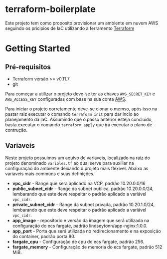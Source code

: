 # terraform-boilerplate
Este projeto tem como proposito provisionar um ambiente em nuvem AWS seguindo os pricipios de IaC utilizando a ferramento [Terraform](https://www.terraform.io/)

# Getting Started

## Pré-requisitos

- Terraform versão >= v0.11.7
- git

Para começar a utilizar o projeto deve-se ter as chaves `AWS_SECRET_KEY` e `AWS_ACCESS_KEY` configuradas com base na sua conta [AWS](https://docs.aws.amazon.com/cli/latest/userguide/cli-chap-getting-started.html).

Para iniciar o projeto corretamente deve-se clonar o memso, após isso na pastar raiz executar o comando `terraform init` para dar incio ao planejamento da IaC. Assumindo que o passo anterior esteja concluido, basta executar o comando `terraform apply` que irá executar o plano de contrução.

## Variaveis

Neste projeto possuimos um aquivo de variaveis, localizado na raiz do projeto denominado `varibles.tf` ao qual serve para auxiliar na configuração do ambiente deixando o projeto mais flexivel. Abaixo as variaveis mais communs e suas definições.

- **vpc_cidr** - Range que sera aplicado na VCP, padrão 10.20.0.0/16
- **public_subnet_cidr** - Range da subnet publica, padrão 10.20.0.0/24, lembarando que este deve respeitar o padrão aplicado a variável `vpc_cidr`.
- **private_subnet_cidr** - Range da subnet privada, padrão 10.20.1.0/24, lembarando que este deve respeitar o padrão aplicado a variável `vpc_cidr`.
- **app_image** - repositorio e versão da imagem que será utilizada na configuração do ecs fargate, padrão lindseytonn/app-nginx:1.0.0.
- **app_port** - Porta que será utilizada no redirecionamento e na exposição do container, padrão porta 80.
- **fargate_cpu** - Configuração de cpu do ecs fargate, padrão 256.
- **fargate_memory** - Configuração de memoria do ecs fargate, padrão 512 MiB.